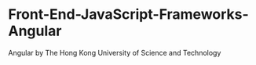 # Front-End-JavaScript-Frameworks-Angular
Angular
by The Hong Kong University of Science and Technology
